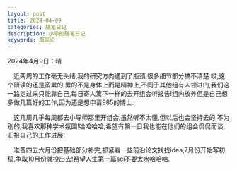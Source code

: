 ```yaml
---
layout: post
title: 2024-04-09
categories: 随笔日记
description: 小李的随笔日记
keywords: 概率论
---
```


2024年4月9日：晴



&emsp;近两周的工作毫无头绪,我的研究方向遇到了瓶颈,很多细节部分搞不清楚.哎,这个研读的还是蛮累的,累的不是身体上而是精神上,不同于其他组有人领进门,我们这一路走过来只能靠自己,每日寄人篱下一样的去开组会听报告!组内放养但是自己想多做几篇好的工作,因为还是想申请985的博士.

&emsp;这几周几乎每周都去小导师那里开组会,虽然听不太懂,但以后也会坚持去的.不为别的,我喜欢那种学术氛围!哈哈哈哈,希望有朝一日我也能在他们的组会侃侃而谈,汇报自己的工作进展!

&emsp;准备四五六月份把基础部分补完,抓紧看一些前沿论文找找idea,7月份开始写初稿,争取10月份就投出去!希望人生第一篇sci不要太水哈哈哈.
